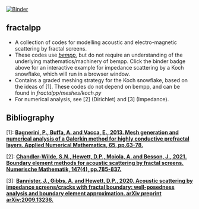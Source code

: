 [![Binder](https://mybinder.org/badge_logo.svg)](https://mybinder.org/v2/gh/AndrewGibbs/fractal-screen-scattering/HEAD?labpath=EG_Koch_impedance.ipynb)

## fractalpp
* A collection of codes for modelling acoustic and electro-magnetic scattering by fractal screens.
* These codes use [*bempp*](http://bempp.com), but do not require an understanding of the underlying mathematics/machinery of bempp. Click the binder badge above for an interactive example for impedance scattering by a Koch snowflake, which will run in a browser window.
* Contains a graded meshing strategy for the Koch snowflake, based on the ideas of [1]. These codes do not depend on bempp, and can be found in *fractalpp/meshes/koch.py*
* For numerical analysis, see [2] (Dirichlet) and [3] (Impedance).

## Bibliography

[1]: [**Bagnerini, P., Buffa, A. and Vacca, E., 2013. Mesh generation and numerical analysis of a Galerkin method for highly conductive prefractal layers. Applied Numerical Mathematics, 65, pp.63-78.**](https://www.sciencedirect.com/science/article/abs/pii/S0168927412001936)

[2]: [**Chandler-Wilde, S.N., Hewett, D.P., Moiola, A. and Besson, J., 2021. Boundary element methods for acoustic scattering by fractal screens. Numerische Mathematik, 147(4), pp.785-837.**](https://link.springer.com/article/10.1007/s00211-021-01182-y)

[3]: [**Bannister, J., Gibbs, A. and Hewett, D.P., 2020. Acoustic scattering by impedance screens/cracks with fractal boundary: well-posedness analysis and boundary element approximation. arXiv preprint arXiv:2009.13236.**](https://arxiv.org/abs/2009.13236)
